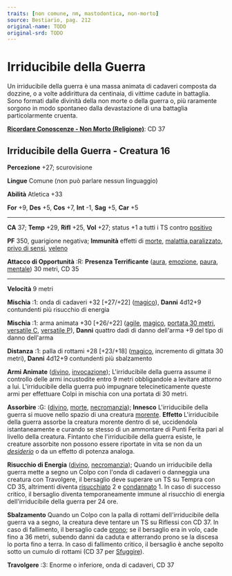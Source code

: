 ```yaml
---
traits: [non comune, nm, mastodontica, non-morto]
source: Bestiario, pag. 212
original-name: TODO
original-srd: TODO
---
```


# Irriducibile della Guerra

Un irriducibile della guerra è una massa animata di cadaveri composta da
dozzine, o a volte addirittura da centinaia, di vittime cadute in battaglia.
Sono formati dalle divinità della non morte o della guerra o, più raramente
sorgono in modo spontaneo dalla devastazione di una battaglia particolarmente
cruenta.

**[Ricordare Conoscenze - Non Morto (Religione)](/azioni/abilita/ricordare-conoscenze)**:
CD 37

## Irriducibile della Guerra - Creatura 16

**Percezione** +27; scurovisione

**Lingue** Comune (non può parlare nessun linguaggio)

**Abilità** Atletica +33

**For** +9, **Des** +5, **Cos** +7, **Int** -1, **Sag** +5, **Car** +5

---

**CA** 37; **Temp** +29, **Rifl** +25, **Vol** +27; status +1 a tutti i TS
contro [positivo](/tratti/positivo)

**PF** 350, guarigione negativa; **Immunità** effetti di [morte](/tratti/morte),
[malattia](/tratti/malattia),[paralizzato](/condizioni/paralizzato),
[privo di sensi](/condizioni/privo-di-sensi), [veleno](/tratti/veleno)

**Attacco di Opportunità** :R: **Presenza Terrificante** ([aura](/tratti/aura),
[emozione](/tratti/emozione), [paura](/tratti/paura),
[mentale](/tratti/mentale)) 30 metri, CD 35

---

**Velocità** 9 metri

**Mischia** :1: onda di cadaveri +32 \[+27/+22] ([magico](/tratti/magico)),
**Danni** 4d12+9 contundenti più risucchio di energia

**Mischia** :1: arma animata +30 \[+26/+22] ([agile](/tratti/agile),
[magico](/tratti/magico), [portata 30 metri](/tratti/portata),
[versatile C](/tratti/versatile), [versatile P](/tratti/versatile)), **Danni**
quattro dadi di danno dell'arma +9 del tipo di danno dell'arma

**Distanza** :1: palla di rottami +28 \[+23/+18] ([magico](/tratti/magico),
incremento di gittata 30 metri), **Danni** 4d12+9 contundenti più sbalzamento

**Armi Animate** ([divino](/tratti/divino), [invocazione](/tratti/invocazione));
L'irriducibile della guerra assume il controllo delle armi incustodite entro 9
metri obbligandole a levitare attorno a lui. L'irriducibile della guerra può
impugnare telecineticamente queste armi per effettuare Colpi in mischia con una
portata di 30 metri.

**Assorbire** :G: ([divino](/tratti/divino), [morte](/tratti/morte),
[necromanzia](/tratti/necromanzia)); **Innesco** L'irriducibile della guerra si
muove nello spazio di una creatura [morente](/condizioni/morente). **Effetto**
L'irriducibile della guerra assorbe la creatura morente dentro di sé,
uccidendola istantaneamente e curando se stesso di un ammontare di Punti Ferita
pari al livello della creatura. Fintanto che l'irriducibile della guerra esiste,
le creature assorbite non possono essere riportate in vita se non da un
_[desiderio](/incantesimi/desiderio)_ o da un effetto di potenza analoga.

**Risucchio di Energia** ([divino](/tratti/divino),
[necromanzia](/tratti/necromanzia)); Quando un irriducibile della guerra mette a
segno un Colpo con l'onda di cadaveri o danneggia una creatura con Travolgere,
il bersaglio deve superare un TS su Tempra con CD 35, altrimenti diventa
[risucchiato](/condizioni/risucchiato) 2 e
[condannato](/condizioni/condannato) 1. ln caso di successo critico, il
bersaglio diventa temporaneamente immune al risucchio di energia
dell'irriducibile della guerra per 24 ore.

**Sbalzamento** Quando un Colpo con la palla di rottami dell'irriducibile della
guerra va a segno, la creatura deve tentare un TS su Riflessi con CD 37. ln caso
di fallimento, il bersaglio cade [prono](/condizioni/prono); se il bersaglio era
in volo, cade fino a 36 metri, subendo danni da caduta e atterrando prono se la
discesa lo porta fino a terra. ln caso di fallimento critico, il bersaglio è
anche sepolto sotto un cumulo di rottami (CD 37 per
[Sfuggire](/azioni/base/sfuggire)).

**Travolgere** :3: Enorme o inferiore, onda di cadaveri, CD 37
